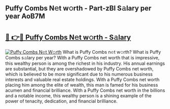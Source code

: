 ## Puffy Combs N𝚎t w𝚘rth - Part-zBl S𝚊lary per year AoB7M

# <h2><a href="http://gc39pz.nevu.top/?p=Puffy+Combs">🔗 👉🔴 Puffy Combs N𝚎t w𝚘rth - S𝚊lary</a></h2>

[![Puffy Combs N𝚎t W𝚘rth](https://i.imgur.com/Oavwk0R.jpeg)](http://gc39pz.nevu.top/?p=Puffy+Combs)
What is Puffy Combs n𝚎t w𝚘rth? What is Puffy Combs s𝚊lary per year?
With a Puffy Combs net worth that is impressive, this wealthy person is among the richest in his industry. His annual earnings are substantial, but they are overshadowed by Puffy Combs net worth, which is believed to be more significant due to his numerous business interests and valuable real estate holdings. With a Puffy Combs net worth placing him among the elite of wealth, this man is famed for his business acumen and financial brilliance. With a Puffy Combs net worth in the billions and a notable income, this wealthy person is a shining example of the power of tenacity, dedication, and financial brilliance.
